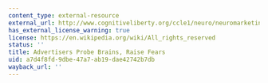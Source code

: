 ```yaml
---
content_type: external-resource
external_url: http://www.cognitiveliberty.org/ccle1/neuro/neuromarketing_ajc.html
has_external_license_warning: true
license: https://en.wikipedia.org/wiki/All_rights_reserved
status: ''
title: Advertisers Probe Brains, Raise Fears
uid: a7d4f8fd-9dbe-47a7-ab19-dae42742b7db
wayback_url: ''
---
```

